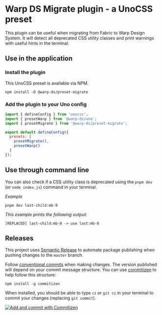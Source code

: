 # Warp DS Migrate plugin - a UnoCSS preset

This plugin can be useful when migrating from Fabric to Warp Design System.
It will detect all deprecated CSS utility classes and print warnings with useful hints in the terminal.

## Use in the application

### Install the plugin

This UnoCSS preset is available via NPM.

```shell
npm install -D @warp-ds/preset-migrate
```

### Add the plugin to your Uno config

```js
import { defineConfig } from 'unocss';
import { presetWarp } from '@warp-ds/uno';
import { presetMigrate } from '@warp-ds/preset-migrate';

export default defineConfig({
  presets: [
    presetMigrate(),
    presetWarp()
  ]
});
```

## Use through command line

You can also check if a CSS utility class is deprecated using the `pnpm dev` (or `node index.js`) command in your terminal.

_Example_
```shell
pnpm dev last-child:mb-0
```

_This example prints the following output:_
```shell
[REPLACED] last-child:mb-0 -> use last:mb-0
```

## Releases

This project uses
[Semantic Release](https://github.com/semantic-release/semantic-release) to
automate package publishing when pushing changes to the `master` branch.

Follow [conventional commits](https://www.conventionalcommits.org/en/v1.0.0/#summary)
when making changes. The version published will depend on your commit message
structure. You can use [commitizen](https://github.com/commitizen/cz-cli) to help
follow this structure:

```
npm install -g commitizen
```

When installed, you should be able to type `cz` or `git cz` in your terminal to
commit your changes (replacing `git commit`).

[![Add and commit with Commitizen](https://github.com/commitizen/cz-cli/raw/master/meta/screenshots/add-commit.png)](https://github.com/commitizen/cz-cli/raw/master/meta/screenshots/add-commit.png)